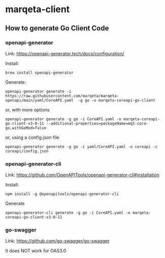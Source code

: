 # marqeta-client

## How to generate Go Client Code

### openapi-generator

Link: https://openapi-generator.tech/docs/configuration/

Install:
```shell
brew install openapi-generator
```

Generate:
```shell
openapi-generator generate -i https://raw.githubusercontent.com/marqeta/marqeta-openapi/main/yaml/CoreAPI.yaml  -g go -o marqeta-coreapi-go-client
```

or, with more options

```shell
openapi-generator generate -g go -i CoreAPI.yaml -o marqeta-coreapi-go-client-v3-0-11 --additional-properties=packageName=mqt-core-go,withGoMod=false
```

or, using a config.json file

```shell
openapi-generator generate -g go -i yaml/CoreAPI.yaml -o coreapi -c coreapi/config.json
```

### openapi-generator-cli

Link: https://github.com/OpenAPITools/openapi-generator-cli#installation

Install:
```shell
npm install -g @openapitools/openapi-generator-cli
```

Generate
```shell
openapi-generator-cli generate -g go -i CoreAPI.yaml -o marqeta-coreapi-go-client-v3-0-11
```

### go-swagger

Link: https://github.com/go-swagger/go-swagger

It does NOT work for OAS3.0

